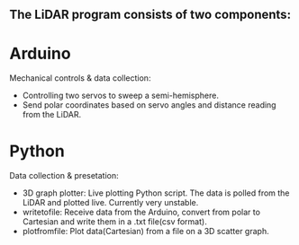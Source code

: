 ## The LiDAR program consists of two components:

# Arduino
Mechanical controls & data collection:
* Controlling two servos to sweep a semi-hemisphere.
* Send polar coordinates based on servo angles and distance reading from the LiDAR.
      
# Python
Data collection & presetation:
* 3D graph plotter: Live plotting Python script. The data is polled from the LiDAR and plotted live.
Currently very unstable.
* writetofile: Receive data from the Arduino, convert from polar to Cartesian and write them in a .txt file(csv format).
* plotfromfile: Plot data(Cartesian) from a file on a 3D scatter graph.
